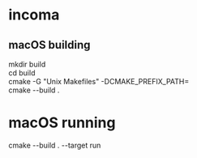 # incoma

## macOS building

mkdir build  
cd build  
cmake -G "Unix Makefiles" <source dir> -DCMAKE_PREFIX_PATH=<path to Qt clan dir>  
cmake --build .  

# macOS running
cmake --build . --target run  
